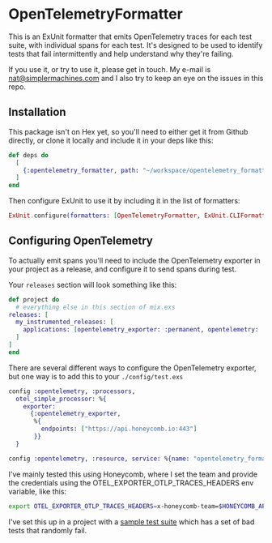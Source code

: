 # OpenTelemetryFormatter

This is an ExUnit formatter that emits OpenTelemetry traces for each test suite,
with individual spans for each test. It's designed to be used to identify tests that fail intermittently and help understand why they're failing.

If you use it, or try to use it, please get in touch. My e-mail is nat@simplermachines.com and I also try to keep an eye on the issues in this repo.

## Installation

This package isn't on Hex yet, so you'll need to either get it from Github directly, or clone it locally and include it in your deps like this:

```elixir
def deps do
  [
    {:opentelemetry_formatter, path: "~/workspace/opentelemetry_formatter"}
  ]
end
```

Then configure ExUnit to use it by including it in the list of formatters:
```elixir
ExUnit.configure(formatters: [OpenTelemetryFormatter, ExUnit.CLIFormatter])
```

## Configuring OpenTelemetry

To actually emit spans you'll need to include the OpenTelemetry exporter
in your project as a release,
and configure it to send spans during test.

Your `releases` section will look something like this:

```elixir
def project do
  # everything else in this section of mix.exs
releases: [
  my_instrumented_releases: [
    applications: [opentelemetry_exporter: :permanent, opentelemetry: :temporary]
  ]
]
end
```

There are several different ways to configure the OpenTelemetry exporter, but one way is to add this to your `./config/test.exs`

```elixir
config :opentelemetry, :processors,
  otel_simple_processor: %{
    exporter:
      {:opentelemetry_exporter,
       %{
         endpoints: ["https://api.honeycomb.io:443"]
       }}
  }

config :opentelemetry, :resource, service: %{name: "opentelemetry_formatter"}
```

I've mainly tested this using Honeycomb, where I set the team and provide the credentials using the OTEL_EXPORTER_OTLP_TRACES_HEADERS env variable, like this:

```bash
export OTEL_EXPORTER_OTLP_TRACES_HEADERS=x-honeycomb-team=$HONEYCOMB_API_TOKEN
```

I've set this up in a project with a [sample test suite](https://github.com/njbennett/sample_test_suite) which has a set of bad tests that randomly fail.
